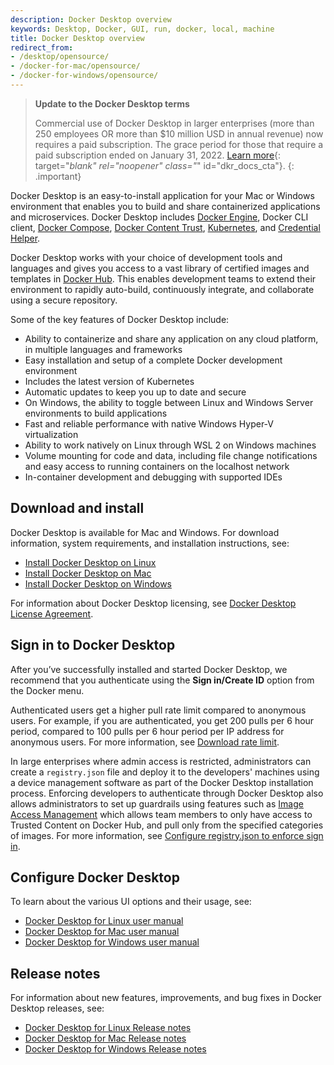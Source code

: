 ```yaml
---
description: Docker Desktop overview
keywords: Desktop, Docker, GUI, run, docker, local, machine
title: Docker Desktop overview
redirect_from:
- /desktop/opensource/
- /docker-for-mac/opensource/
- /docker-for-windows/opensource/
---
```


> **Update to the Docker Desktop terms**
>
> Commercial use of Docker Desktop in larger enterprises (more than 250
> employees OR more than $10 million USD in annual revenue) now requires a paid
> subscription. The grace period for those that require a paid subscription
> ended on January 31, 2022. [Learn more](https://www.docker.com/blog/the-grace-period-for-the-docker-subscription-service-agreement-ends-soon-heres-what-you-need-to-know/){:
 target="_blank" rel="noopener" class="_" id="dkr_docs_cta"}.
{: .important}

Docker Desktop is an easy-to-install application for your Mac or Windows environment
that enables you to build and share containerized applications and microservices.
Docker Desktop includes [Docker Engine](../engine/index.md), Docker CLI client,
[Docker Compose](../compose/index.md), [Docker Content Trust](../engine/security/trust/index.md),
[Kubernetes](https://github.com/kubernetes/kubernetes/), and
[Credential Helper](https://github.com/docker/docker-credential-helpers/).

Docker Desktop works with your choice of development tools and languages and
gives you access to a vast library of certified images and templates in
[Docker Hub](https://hub.docker.com/). This enables development teams to extend
their environment to rapidly auto-build, continuously integrate, and collaborate
using a secure repository.

Some of the key features of Docker Desktop include:

* Ability to containerize and share any application on any cloud platform, in multiple languages and frameworks
* Easy installation and setup of a complete Docker development environment
* Includes the latest version of Kubernetes
* Automatic updates to keep you up to date and secure
* On Windows, the ability to toggle between Linux and Windows Server environments to build applications
* Fast and reliable performance with native Windows Hyper-V virtualization
* Ability to work natively on Linux through WSL 2 on Windows machines
* Volume mounting for code and data, including file change notifications and easy access to running containers on the localhost network
* In-container development and debugging with supported IDEs

## Download and install

Docker Desktop is available for Mac and Windows. For download information, system requirements, and installation instructions, see:


* [Install Docker Desktop on Linux](linux/install.md)
* [Install Docker Desktop on Mac](mac/install.md)
* [Install Docker Desktop on Windows](windows/install.md)

For information about Docker Desktop licensing, see [Docker Desktop License Agreement](../subscription/index.md#docker-desktop-license-agreement).

## Sign in to Docker Desktop

After you’ve successfully installed and started Docker Desktop, we recommend
that you authenticate using the **Sign in/Create ID** option from the Docker
menu.

Authenticated users get a higher pull rate limit compared to anonymous users. For example, if you are authenticated, you get 200 pulls per 6 hour period, compared to 100 pulls per 6 hour period per IP address for anonymous users. For more information, see [Download rate limit](../docker-hub/download-rate-limit.md).

In large enterprises where admin access is restricted, administrators can create
a `registry.json` file and deploy it to the developers' machines using a device
management software as part of the Docker Desktop installation process. Enforcing developers to authenticate through Docker Desktop also allows
administrators to set up guardrails using features such as
[Image Access Management](../docker-hub/image-access-management.md) which allows team
members to only have access to Trusted Content on Docker Hub, and pull only from
the specified categories of images. For more information, see
[Configure registry.json to enforce sign in](../docker-hub/configure-sign-in.md).

## Configure Docker Desktop

To learn about the various UI options and their usage, see:

* [Docker Desktop for Linux user manual](linux/index.md)
* [Docker Desktop for Mac user manual](mac/index.md)
* [Docker Desktop for Windows user manual](windows/index.md)

## Release notes

For information about new features, improvements, and bug fixes in Docker Desktop releases, see:

* [Docker Desktop for Linux Release notes](linux/release-notes/index.md)
* [Docker Desktop for Mac Release notes](mac/release-notes/index.md)
* [Docker Desktop for Windows Release notes](windows/release-notes/index.md)
